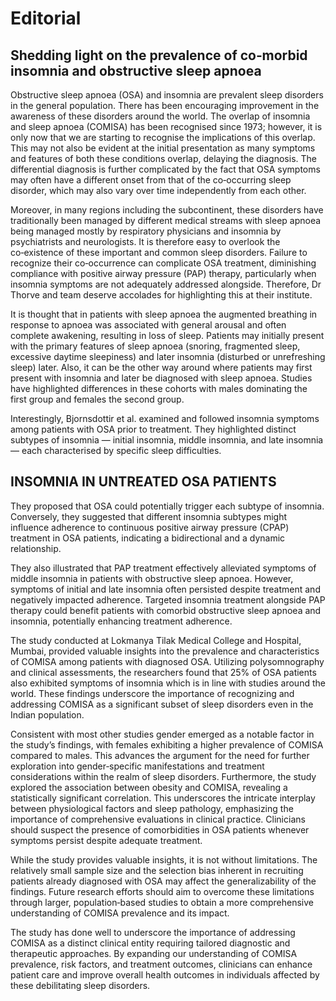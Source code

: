 # Editorial

## Shedding light on the prevalence of co‑morbid insomnia and obstructive sleep apnoea

Obstructive sleep apnoea (OSA) and insomnia are prevalent sleep disorders in the general population. There has been encouraging improvement in the awareness of these disorders around the world. The overlap of insomnia and sleep apnoea (COMISA) has been recognised since 1973; however, it is only now that we are starting to recognise the implications of this overlap. This may not also be evident at the initial presentation as many symptoms and features of both these conditions overlap, delaying the diagnosis. The differential diagnosis is further complicated by the fact that OSA symptoms may often have a different onset from that of the co‑occurring sleep disorder, which may also vary over time independently from each other.

Moreover, in many regions including the subcontinent, these disorders have traditionally been managed by different medical streams with sleep apnoea being managed mostly by respiratory physicians and insomnia by psychiatrists and neurologists. It is therefore easy to overlook the co‑existence of these important and common sleep disorders. Failure to recognize their co‑occurrence can complicate OSA treatment, diminishing compliance with positive airway pressure (PAP) therapy, particularly when insomnia symptoms are not adequately addressed alongside. Therefore, Dr Thorve and team deserve accolades for highlighting this at their institute.

It is thought that in patients with sleep apnoea the augmented breathing in response to apnoea was associated with general arousal and often complete awakening, resulting in loss of sleep. Patients may initially present with the primary features of sleep apnoea (snoring, fragmented sleep, excessive daytime sleepiness) and later insomnia (disturbed or unrefreshing sleep) later. Also, it can be the other way around where patients may first present with insomnia and later be diagnosed with sleep apnoea. Studies have highlighted differences in these cohorts with males dominating the first group and females the second group.

Interestingly, Bjornsdottir et al. examined and followed insomnia symptoms among patients with OSA prior to treatment. They highlighted distinct subtypes of insomnia — initial insomnia, middle insomnia, and late insomnia — each characterised by specific sleep difficulties.

## INSOMNIA IN UNTREATED OSA PATIENTS

They proposed that OSA could potentially trigger each subtype of insomnia. Conversely, they suggested that different insomnia subtypes might influence adherence to continuous positive airway pressure (CPAP) treatment in OSA patients, indicating a bidirectional and a dynamic relationship.

They also illustrated that PAP treatment effectively alleviated symptoms of middle insomnia in patients with obstructive sleep apnoea. However, symptoms of initial and late insomnia often persisted despite treatment and negatively impacted adherence. Targeted insomnia treatment alongside PAP therapy could benefit patients with comorbid obstructive sleep apnoea and insomnia, potentially enhancing treatment adherence.

The study conducted at Lokmanya Tilak Medical College and Hospital, Mumbai, provided valuable insights into the prevalence and characteristics of COMISA among patients with diagnosed OSA. Utilizing polysomnography and clinical assessments, the researchers found that 25% of OSA patients also exhibited symptoms of insomnia which is in line with studies around the world. These findings underscore the importance of recognizing and addressing COMISA as a significant subset of sleep disorders even in the Indian population.

Consistent with most other studies gender emerged as a notable factor in the study’s findings, with females exhibiting a higher prevalence of COMISA compared to males. This advances the argument for the need for further exploration into gender‑specific manifestations and treatment considerations within the realm of sleep disorders. Furthermore, the study explored the association between obesity and COMISA, revealing a statistically significant correlation. This underscores the intricate interplay between physiological factors and sleep pathology, emphasizing the importance of comprehensive evaluations in clinical practice. Clinicians should suspect the presence of comorbidities in OSA patients whenever symptoms persist despite adequate treatment.

While the study provides valuable insights, it is not without limitations. The relatively small sample size and the selection bias inherent in recruiting patients already diagnosed with OSA may affect the generalizability of the findings. Future research efforts should aim to overcome these limitations through larger, population‑based studies to obtain a more comprehensive understanding of COMISA prevalence and its impact.

The study has done well to underscore the importance of addressing COMISA as a distinct clinical entity requiring tailored diagnostic and therapeutic approaches. By expanding our understanding of COMISA prevalence, risk factors, and treatment outcomes, clinicians can enhance patient care and improve overall health outcomes in individuals affected by these debilitating sleep disorders. 